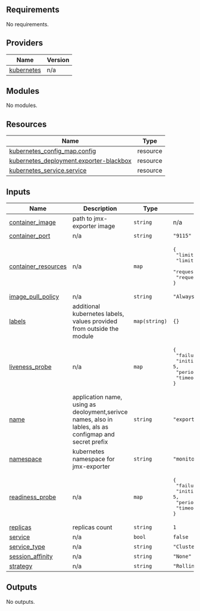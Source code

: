 <!-- BEGIN_TF_DOCS -->
## Requirements

No requirements.

## Providers

| Name | Version |
|------|---------|
| <a name="provider_kubernetes"></a> [kubernetes](#provider\_kubernetes) | n/a |

## Modules

No modules.

## Resources

| Name | Type |
|------|------|
| [kubernetes_config_map.config](https://registry.terraform.io/providers/hashicorp/kubernetes/latest/docs/resources/config_map) | resource |
| [kubernetes_deployment.exporter-blackbox](https://registry.terraform.io/providers/hashicorp/kubernetes/latest/docs/resources/deployment) | resource |
| [kubernetes_service.service](https://registry.terraform.io/providers/hashicorp/kubernetes/latest/docs/resources/service) | resource |

## Inputs

| Name | Description | Type | Default | Required |
|------|-------------|------|---------|:--------:|
| <a name="input_container_image"></a> [container\_image](#input\_container\_image) | path to jmx-exporter image | `string` | n/a | yes |
| <a name="input_container_port"></a> [container\_port](#input\_container\_port) | n/a | `string` | `"9115"` | no |
| <a name="input_container_resources"></a> [container\_resources](#input\_container\_resources) | n/a | `map` | <pre>{<br>  "limits_cpu": "0.05",<br>  "limits_memory": "150M",<br>  "requests_cpu": "0.05",<br>  "requests_memory": "150M"<br>}</pre> | no |
| <a name="input_image_pull_policy"></a> [image\_pull\_policy](#input\_image\_pull\_policy) | n/a | `string` | `"Always"` | no |
| <a name="input_labels"></a> [labels](#input\_labels) | additional kubernetes labels, values provided from outside the module | `map(string)` | `{}` | no |
| <a name="input_liveness_probe"></a> [liveness\_probe](#input\_liveness\_probe) | n/a | `map` | <pre>{<br>  "failure_threshold": 3,<br>  "initial_delay_seconds": 5,<br>  "period_seconds": 60,<br>  "timeout_seconds": 15<br>}</pre> | no |
| <a name="input_name"></a> [name](#input\_name) | application name, using as deoloyment,serivce names, also in lables, als as configmap and secret prefix | `string` | `"exporter-blackbox"` | no |
| <a name="input_namespace"></a> [namespace](#input\_namespace) | kubernetes namespace for jmx-exporter | `string` | `"monitoring"` | no |
| <a name="input_readiness_probe"></a> [readiness\_probe](#input\_readiness\_probe) | n/a | `map` | <pre>{<br>  "failure_threshold": 3,<br>  "initial_delay_seconds": 5,<br>  "period_seconds": 60,<br>  "timeout_seconds": 15<br>}</pre> | no |
| <a name="input_replicas"></a> [replicas](#input\_replicas) | replicas count | `string` | `1` | no |
| <a name="input_service"></a> [service](#input\_service) | n/a | `bool` | `false` | no |
| <a name="input_service_type"></a> [service\_type](#input\_service\_type) | n/a | `string` | `"ClusterIP"` | no |
| <a name="input_session_affinity"></a> [session\_affinity](#input\_session\_affinity) | n/a | `string` | `"None"` | no |
| <a name="input_strategy"></a> [strategy](#input\_strategy) | n/a | `string` | `"RollingUpdate"` | no |

## Outputs

No outputs.
<!-- END_TF_DOCS -->